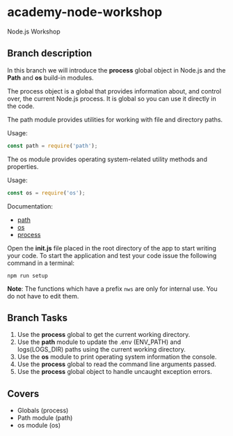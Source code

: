 # academy-node-workshop

Node.js Workshop

## Branch description

In this branch we will introduce the **process** global object in Node.js and the **Path** and **os** build-in modules.

The process object is a global that provides information about, and control over, the current Node.js process.
It is global so you can use it directly in the code.

The path module provides utilities for working with file and directory paths.

Usage:

```js
const path = require('path');
```

The os module provides operating system-related utility methods and properties.

Usage:

```js
const os = require('os');
```


Documentation:

- [path](https://nodejs.org/dist/latest-v13.x/docs/api/path.html#path_path)
- [os](https://nodejs.org/api/os.html#os_os)
- [process](https://nodejs.org/api/process.html)

Open the **init.js** file placed in the root directory of the app to start writing your code.
To start the application and test your code issue the following command in a terminal:

```
npm run setup
```

**Note**: The functions which have a prefix `nws` are only for internal use. You do not have to edit them.

## Branch Tasks

1. Use the **process** global to get the current working directory.
2. Use the **path** module to update the .env (ENV_PATH) and logs(LOGS_DIR) paths using the current working directory.
3. Use the **os** module to print operating system information the console.
3. Use the **process** global to read the command line arguments passed.
4. Use the **process** global object to handle uncaught exception errors.

## Covers

- Globals (process)
- Path module (path)
- os module (os)
